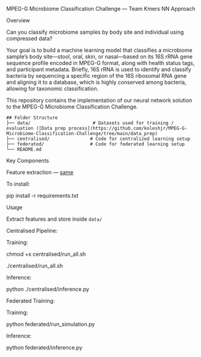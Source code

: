 MPEG-G Microbiome Classification Challenge — Team Kmers NN Approach


Overview

Can you classify microbiome samples by body site and individual using compressed data?

Your goal is to build a machine learning model that classifies a microbiome sample’s body site—stool, oral, skin, or nasal—based on its 16S rRNA gene sequence profile encoded in MPEG-G format, along with health status tags, and participant metadata. Briefly, 16S rRNA is used to identify and classify bacteria by sequencing a specific region of the 16S ribosomal RNA gene and aligning it to a database, which is highly conserved among bacteria, allowing for taxonomic classification.

This repository contains the implementation of our neural network solution to the MPEG-G Microbiome Classification Challenge. 

```
## Folder Structure
├── data/                       # Datasets used for training / evaluation ([Data prep process](https://github.com/koleshjr/MPEG-G-Microbiome-Classification-Challenge/tree/main/data_prep)
├── centralised/               # Code for centralized learning setup
├── federated/                 # Code for federated learning setup
└── README.md   
```


Key Components

Feature extraction — [same](https://github.com/koleshjr/MPEG-G-Microbiome-Classification-Challenge/tree/main/data_prep)


To install:

pip install -r requirements.txt

Usage

Extract features and store inside `data/`


Centralised Pipeline:

Training:

chmod +x centralised/run_all.sh


./centralised/run_all.sh


Inference:

python ./centralised/inference.py




Federated Training:


Training:

python federated/run_simulation.py


Inference:

python federated/inference.py
